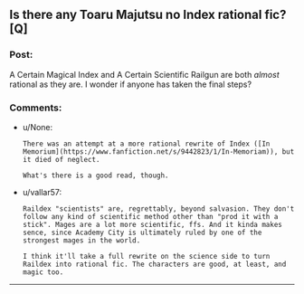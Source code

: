 ## Is there any Toaru Majutsu no Index rational fic? [Q]

### Post:

A Certain Magical Index and A Certain Scientific Railgun are both *almost* rational as they are.  I wonder if anyone has taken the final steps?

### Comments:

- u/None:
  ```
  There was an attempt at a more rational rewrite of Index ([In Memorium](https://www.fanfiction.net/s/9442823/1/In-Memoriam)), but it died of neglect.

  What's there is a good read, though.
  ```

- u/vallar57:
  ```
  Raildex "scientists" are, regrettably, beyond salvasion. They don't follow any kind of scientific method other than "prod it with a stick". Mages are a lot more scientific, ffs. And it kinda makes sence, since Academy City is ultimately ruled by one of the strongest mages in the world. 

  I think it'll take a full rewrite on the science side to turn Raildex into rational fic. The characters are good, at least, and magic too.
  ```

---

